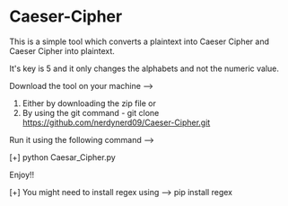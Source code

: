 # Caeser-Cipher
This is a simple tool which converts a plaintext into Caeser Cipher and Caeser Cipher into plaintext.

It's key is 5 and it only changes the alphabets and not the numeric value.

Download the tool on your machine -->
1) Either by downloading the zip file or
2) By using the git command - git clone https://github.com/nerdynerd09/Caeser-Cipher.git

Run it using the following command  -->

[+] python Caesar_Cipher.py

Enjoy!!

[+] You might need to install regex using --> pip install regex
